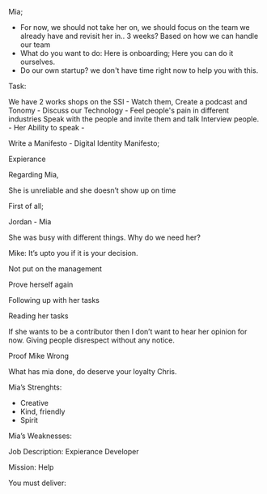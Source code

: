 Mia; 
- For now, we should not take her on, we should focus on the team we already have and revisit her in.. 3 weeks? Based on how we can handle our team
- What do you want to do: Here is onboarding; Here you can do it ourselves.
- Do our own startup? we don't have time right now to help you with this.


Task:

We have 2 works shops on the SSI - Watch them, Create a podcast and Tonomy - Discuss our Technology - Feel people's pain in different industries
Speak with the people and invite them and talk
Interview people. - Her Ability to speak - 

Write a Manifesto - Digital Identity Manifesto; 


Expierance 


Regarding Mia,

She is unreliable and she doesn’t show up on time

First of all;

Jordan - Mia

She was busy with different things. Why do we need her?

Mike: It’s upto you if it is your decision.

Not put on the management

Prove herself again

Following up with her tasks

Reading her tasks

If she wants to be a contributor then I don’t want to hear her opinion for now. Giving people disrespect without any notice.

Proof Mike Wrong

What has mia done, do deserve your loyalty Chris.

Mia’s Strenghts:

-   Creative
-   Kind, friendly
-   Spirit

Mia’s Weaknesses:

Job Description: Expierance Developer

Mission: Help

You must deliver:
